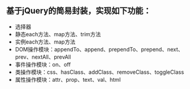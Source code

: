 ## 基于jQuery的简易封装，实现如下功能：
- 选择器
- 静态each方法、map方法、trim方法
- 实例each方法、map方法
- DOM操作模块：appendTo、append、prependTo、prepend、next、prev、nextAll、prevAll
- 事件操作模块：on、off
- 类操作模块：css、hasClass、addClass、removeClass、toggleClass
- 属性操作模块：attr、prop、text、val、html

